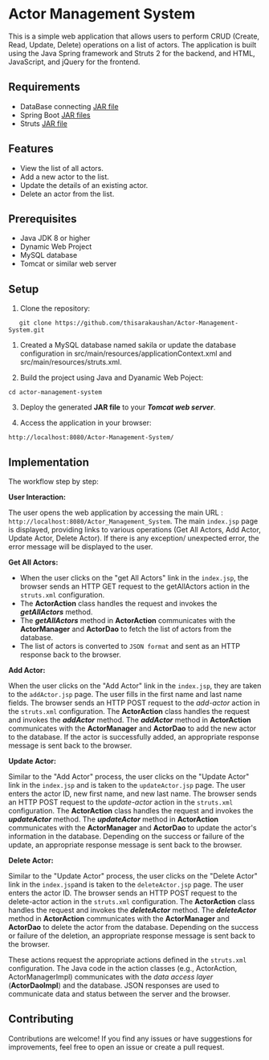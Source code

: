 # **Actor Management System**

This is a simple web application that allows users to perform CRUD (Create, Read, Update, Delete) operations on a list of actors. The application is built using the Java Spring framework and Struts 2 for the backend, and HTML, JavaScript, and jQuery for the frontend.

##  Requirements

- DataBase connecting [JAR file](http://www.java2s.com/Code/Jar/m/Downloadmysqlconnectorjar.htm)
- Spring Boot [JAR files](http://www.java2s.com/example/jar/s/download-springboot153releasejar-file.html)
- Struts [JAR file](http://www.java2s.com/Code/Jar/s/Downloadstrutscore1310jar.htm#google_vignette)

## Features

- View the list of all actors.
- Add a new actor to the list.
- Update the details of an existing actor.
- Delete an actor from the list.

## Prerequisites

- Java JDK 8 or higher
- Dynamic Web Project
- MySQL database
- Tomcat or similar web server

## Setup

1. Clone the repository:

```
   git clone https://github.com/thisarakaushan/Actor-Management-System.git
```
1. Created a MySQL database named sakila or update the database configuration in src/main/resources/applicationContext.xml and src/main/resources/struts.xml.

2. Build the project using Java and Dyanamic Web Poject:

```
cd actor-management-system
```

3. Deploy the generated **JAR file** to your _**Tomcat web server**_.

4. Access the application in your browser:
```
http://localhost:8080/Actor-Management-System/
```

## Implementation

The workflow step by step:

**User Interaction:**

The user opens the web application by accessing the main URL : ```http://localhost:8080/Actor_Management_System```.
The main ```index.jsp``` page is displayed, providing links to various operations (Get All Actors, Add Actor, Update Actor, Delete Actor).
If there is any exception/ unexpected error, the error message will be displayed to the user.

**Get All Actors:**

- When the user clicks on the "get All Actors" link in the ```index.jsp```, the browser sends an HTTP GET request to the getAllActors action in the ```struts.xml``` configuration.
- The **ActorAction** class handles the request and invokes the _**getAllActors**_ method.
- The _**getAllActors**_ method in **ActorAction** communicates with the **ActorManager** and **ActorDao** to fetch the list of actors from the database.
- The list of actors is converted to ```JSON format``` and sent as an HTTP response back to the browser.

**Add Actor:**

When the user clicks on the "Add Actor" link in the ```index.jsp```, they are taken to the ```addActor.jsp``` page.
The user fills in the first name and last name fields.
The browser sends an HTTP POST request to the _add-actor_ action in the ```struts.xml``` configuration.
The **ActorAction** class handles the request and invokes the _**addActor**_ method.
The _**addActor**_ method in **ActorAction** communicates with the **ActorManager** and **ActorDao** to add the new actor to the database.
If the actor is successfully added, an appropriate response message is sent back to the browser.

**Update Actor:**

Similar to the "Add Actor" process, the user clicks on the "Update Actor" link in the ```index.jsp``` and is taken to the ```updateActor.jsp``` page.
The user enters the actor ID, new first name, and new last name.
The browser sends an HTTP POST request to the _update-actor_ action in the ```struts.xml``` configuration.
The **ActorAction** class handles the request and invokes the _**updateActor**_ method.
The _**updateActor**_  method in **ActorAction** communicates with the **ActorManager** and **ActorDao** to update the actor's information in the database.
Depending on the success or failure of the update, an appropriate response message is sent back to the browser.

**Delete Actor:**

Similar to the "Update Actor" process, the user clicks on the "Delete Actor" link in the ```index.jsp```and is taken to the ```deleteActor.jsp``` page.
The user enters the actor ID.
The browser sends an HTTP POST request to the delete-actor action in the ```struts.xml``` configuration.
The **ActorAction** class handles the request and invokes the _**deleteActor**_ method.
The _**deleteActor**_  method in **ActorAction** communicates with the **ActorManager** and **ActorDao** to delete the actor from the database.
Depending on the success or failure of the deletion, an appropriate response message is sent back to the browser.

These actions  request the appropriate actions defined in the ```struts.xml``` configuration. The Java code in the action classes (e.g., ActorAction, ActorManagerImpl) communicates with the _data access layer_ (**ActorDaoImpl**) and the database. JSON responses are used to communicate data and status between the server and the browser.

## Contributing

Contributions are welcome! If you find any issues or have suggestions for improvements, feel free to open an issue or create a pull request.
